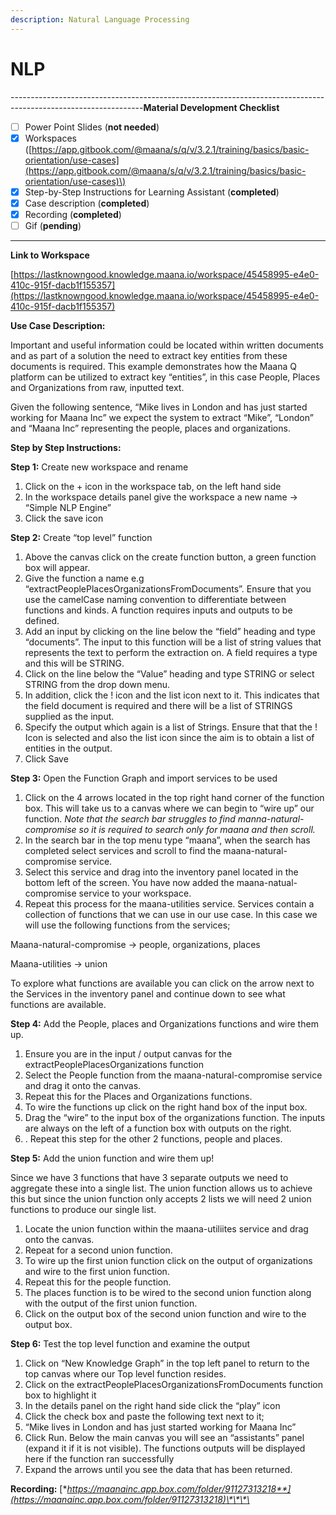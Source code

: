 ```yaml
---
description: Natural Language Processing
---
```


# NLP

---------------------------------------------------------------------------------------------------------------**Material Development Checklist**

* [ ] Power Point Slides \(**not needed**\)
* [x] Workspaces \([https://app.gitbook.com/@maana/s/q/v/3.2.1/training/basics/basic-orientation/use-cases](https://app.gitbook.com/@maana/s/q/v/3.2.1/training/basics/basic-orientation/use-cases)\)
* [x] Step-by-Step Instructions for Learning Assistant \(**completed**\)
* [x] Case description \(**completed**\)
* [x] Recording \(**completed**\)
* [ ] Gif \(**pending**\)

---------------------------------------------------------------------------------------------------------------

**Link to Workspace**

[https://lastknowngood.knowledge.maana.io/workspace/45458995-e4e0-410c-915f-dacb1f155357](https://lastknowngood.knowledge.maana.io/workspace/45458995-e4e0-410c-915f-dacb1f155357)



**Use Case Description:**  

Important and useful information could be located within written documents and as part of a solution the need to extract key entities from these documents is required.  This example demonstrates how the Maana Q platform can be utilized to extract key “entities”, in this case People, Places and Organizations from raw, inputted text.  

Given the following sentence, “Mike lives in London and has just started working for Maana Inc” we expect the system to extract “Mike”, “London” and “Maana Inc” representing the people, places and organizations.  

**Step by Step Instructions:** 

**Step 1:** Create new workspace and rename 

1. Click on the + icon in the workspace tab, on the left hand side 
2. In the workspace details panel give the workspace a new name -&gt; “Simple NLP Engine” 
3. Click the save icon  

**Step 2:** Create “top level” function 

1. Above the canvas click on the create function button, a green function box will appear.  
2. Give the function a name e.g “extractPeoplePlacesOrganizationsFromDocuments”.  Ensure that you use the camelCase naming convention to differentiate between functions and kinds.  A function requires inputs and outputs to be defined.   
3. Add an input by clicking on the line below the “field” heading and type “documents”.  The input to this function will be a list of string values that represents the text to perform the extraction on.  A field requires a type and this will be STRING.   
4. Click on the line below the “Value” heading and type STRING or select STRING from the drop down menu.  
5. In addition, click the ! icon and the list icon next to it.  This indicates that the field document is required and there will be a list of STRINGS supplied as the input. 
6. Specify the output which again is a list of Strings.  Ensure that that the ! Icon is selected and also the list icon since the aim is to obtain a list of entities in the output. 
7. Click Save 

**Step 3:** Open the Function Graph and import services to be used 

1. Click on the 4 arrows located in the top right hand corner of the function box. This will take us to a canvas where we can begin to “wire up” our function. _Note that the search bar struggles to find manna-natural-compromise so it is required to search only for maana and then scroll._ 
2. In the search bar in the top menu type “maana”, when the search has completed select services and scroll to find the maana-natural-compromise service.   
3. Select this service and drag into the inventory panel located in the bottom left of the screen.  You have now added the maana-natual-compromise service to your workspace.   
4. Repeat this process for the maana-utilities service. Services contain a collection of functions that we can use in our use case.  In this case we will use the following functions from the services; 

Maana-natural-compromise -&gt; people, organizations, places  

Maana-utilities -&gt; union 

To explore what functions are available you can click on the arrow next to the Services in the inventory panel and continue down to see what functions are available. 

**Step 4:** Add the People, places and Organizations functions and wire them up.

1. Ensure you are in the input / output canvas for the extractPeoplePlacesOrganizations function 
2. Select the People function from the maana-natural-compromise service and drag it onto the canvas.   
3. Repeat this for the Places and Organizations functions. 
4. To wire the functions up click on the right hand box of the input box.   
5. Drag the “wire” to the input box of the organizations function.  The inputs are always on the left of a function box with outputs on the right. 
6. . Repeat this step for the other 2 functions, people and places. 

**Step 5:** Add the union function and wire them up! 

Since we have 3 functions that have 3 separate outputs we need to aggregate these into a single list.  The union function allows us to achieve this but since the union function only accepts 2 lists we will need 2 union functions to produce our single list.  

1. Locate the union function within the maana-utiliites service and drag onto the canvas.  
2. Repeat for a second union function. 
3. To wire up the first union function click on the output of organizations and wire to the first union function.  
4. Repeat this for the people function.   
5. The places function is to be wired to the second union function along with the output of the first union function. 
6. Click on the output box of the second union function and wire to the output box. 

**Step 6:** Test the top level function and examine the output 

1. Click on “New Knowledge Graph” in the top left panel to return to the top canvas where our Top level function resides. 
2. Click on the extractPeoplePlacesOrganizationsFromDocuments function box to highlight it 
3. In the details panel on the right hand side click the “play” icon 
4. Click the check box and paste the following text next to it; 
5. “Mike lives in London and has just started working for Maana Inc” 
6. Click Run. Below the main canvas you will see an “assistants” panel \(expand it if it is not visible\). The functions outputs will be displayed here if the function ran successfully 
7. Expand the arrows until you see the data that has been returned. 



**Recording:** [**https://maanainc.app.box.com/folder/91127313218**](https://maanainc.app.box.com/folder/91127313218)\*\*\*\*






